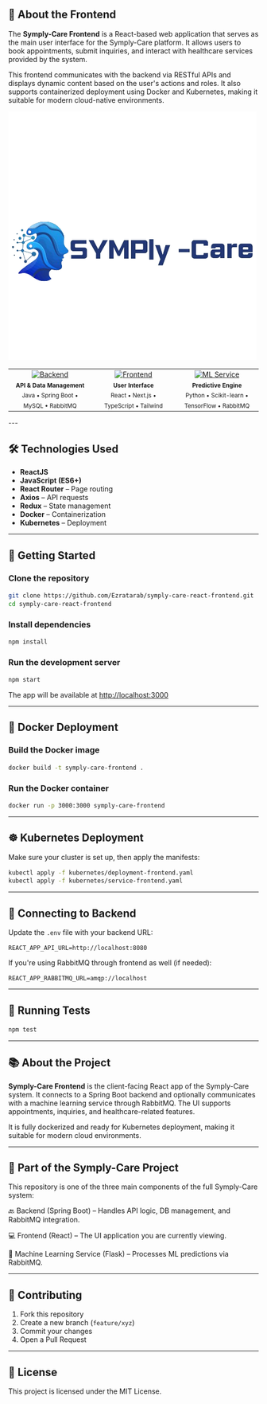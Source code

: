 ## 🧩 About the Frontend

The **Symply-Care Frontend** is a React-based web application that serves as the main user interface for the Symply-Care platform. It allows users to book appointments, submit inquiries, and interact with healthcare services provided by the system.

This frontend communicates with the backend via RESTful APIs and displays dynamic content based on the user's actions and roles. It also supports containerized deployment using Docker and Kubernetes, making it suitable for modern cloud-native environments.


![logo](./src/commponents/assets/symply_care_new.png)


<table align="center">
  <tr>
    <td align="center" width="33%">
      <a href="https://github.com/Ezratarab/symply-care-springBoot-backend">
        <img src="https://img.shields.io/badge/Backend-Spring_Boot-6DB33F?style=for-the-badge&logo=spring" alt="Backend">
      </a>
      <br>
      <sub><b>API & Data Management</b></sub>
      <br>
      <sub>Java • Spring Boot • MySQL • RabbitMQ</sub>
    </td>
    <td align="center" width="33%">
      <a href="[https://github.com/Ezratarab/symply-care-react-frontend]">
        <img src="https://img.shields.io/badge/Frontend-React-61DAFB?style=for-the-badge&logo=react" alt="Frontend">
      </a>
      <br>
      <sub><b>User Interface</b></sub>
      <br>
      <sub>React • Next.js • TypeScript • Tailwind</sub>
    </td>
    <td align="center" width="33%">
      <a href="[https://github.com/Ezratarab/symply-care-ML]">
        <img src="https://img.shields.io/badge/ML_Service-Flask-000000?style=for-the-badge&logo=flask" alt="ML Service">
      </a>
      <br>
      <sub><b>Predictive Engine</b></sub>
      <br>
      <sub>Python • Scikit-learn • TensorFlow • RabbitMQ</sub>
    </td>
  </tr>
</table>
---

## 🛠 Technologies Used

- **ReactJS**
- **JavaScript (ES6+)**
- **React Router** – Page routing
- **Axios** – API requests
- **Redux** – State management
- **Docker** – Containerization
- **Kubernetes** – Deployment

---

## 🚀 Getting Started

### Clone the repository

```bash
git clone https://github.com/Ezratarab/symply-care-react-frontend.git
cd symply-care-react-frontend
```

### Install dependencies

```bash
npm install
```

### Run the development server

```bash
npm start
```

The app will be available at [http://localhost:3000](http://localhost:3000)

---

## 🐳 Docker Deployment

### Build the Docker image

```bash
docker build -t symply-care-frontend .
```

### Run the Docker container

```bash
docker run -p 3000:3000 symply-care-frontend
```

---

## ☸️ Kubernetes Deployment

Make sure your cluster is set up, then apply the manifests:

```bash
kubectl apply -f kubernetes/deployment-frontend.yaml
kubectl apply -f kubernetes/service-frontend.yaml
```

---

## 🔗 Connecting to Backend

Update the `.env` file with your backend URL:

```env
REACT_APP_API_URL=http://localhost:8080
```

If you're using RabbitMQ through frontend as well (if needed):

```env
REACT_APP_RABBITMQ_URL=amqp://localhost
```

---

## 🧪 Running Tests

```bash
npm test
```

---

## 📚 About the Project

**Symply-Care Frontend** is the client-facing React app of the Symply-Care system. It connects to a Spring Boot backend and optionally communicates with a machine learning service through RabbitMQ. The UI supports appointments, inquiries, and healthcare-related features.

It is fully dockerized and ready for Kubernetes deployment, making it suitable for modern cloud environments.

---
## 🔗 Part of the Symply-Care Project

This repository is one of the three main components of the full Symply-Care system:

🔙 Backend (Spring Boot) – Handles API logic, DB management, and RabbitMQ integration.

💻 Frontend (React) – The UI application you are currently viewing.

🧠 Machine Learning Service (Flask) – Processes ML predictions via RabbitMQ.

---

## 🤝 Contributing

1. Fork this repository
2. Create a new branch (`feature/xyz`)
3. Commit your changes
4. Open a Pull Request

---

## 📄 License

This project is licensed under the MIT License.
